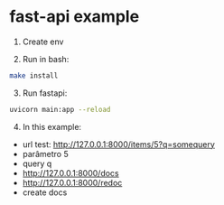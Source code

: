 # fast-api example

1. Create env

2. Run in bash:
```bash
make install
```
3. Run fastapi:
```bash
uvicorn main:app --reload
```

4. In this example:
- url test: http://127.0.0.1:8000/items/5?q=somequery
- parâmetro 5
- query q
- http://127.0.0.1:8000/docs
- http://127.0.0.1:8000/redoc
- create docs
